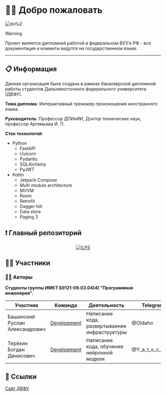 # 👋🏻 Добро пожаловать

![dvfu2](https://github.com/user-attachments/assets/1a0a7525-14bf-40b4-ab53-f78ca872b561)

> [!WARNING]
> 
> Проект является дипломной работой в федеральном ВУЗ'e РФ - вся документация и коммиты ведутся на государственном языке.
>

---

## 📋 Информация
Данная организация была создана в рамках бакалаврской дипломной работы студентов Дальневосточного федерального университета (ДВФУ).

**Тема диплома**: Интерактивный тренажер произношения иностранного языка.

**Руководитель**: Профессор ДПИиИИ, Доктор технических наук, профессор Артемьева И. Л. 

**Стек технологий**:
- Python
  - FastAPI
  - Uvicorn
  - Pydantic
  - SQLAlchemy
  - PyJWT
- Kotlin
  - Jetpack Compose
  - Multi module architecture
  - MVVM
  - Room
  - Retrofit
  - Dagger hilt
  - Data store
  - Paging 3

## ❗ Главный репозиторий

<div align="center" width="50%">
    <a href="https://github.com/FEFU-ILPS/ILPS" target="_blank">
        <img src="https://github-readme-stats.vercel.app/api/pin/?username=FEFU-ILPS&repo=ILPS&show_icons=true&border_radius=20&theme=dark&hide_border=false&show_owner=true&description_lines_count=10" alt="ILPS">
    </a>
</div>

## 🙎‍♂️ Участники

### 👨‍💼 Авторы
**Студенты группы ИМКТ Б9121-09.03.04(4) "Программная инженерия".**

| Участник                           | Команда                                                                                                                     | Деятельность                                      | Telegram           | Должность                       |
|------------------------------------|-----------------------------------------------------------------------------------------------------------------------------|---------------------------------------------------|--------------------|---------------------------------|
| Башинский Руслан Александрович     | [Development](https://github.com/orgs/FEFU-Diploma-Bashinskii-Tertekhin/teams/development)                                  | Написание кода, развертываение инфраструктуры     | @Oidaho            | Teamlead, <br> Build enginer    |
| Терёхин Богдан Денисович           | [Development](https://github.com/orgs/FEFU-Diploma-Bashinskii-Tertekhin/teams/development)                                  | Написание кода, обучение нейронной модели         | @Y_a_t_o_c_h_k_a   | Programmer                      |

## 🔗 Ссылки
[Сайт ДВФУ](https://www.dvfu.ru/)

